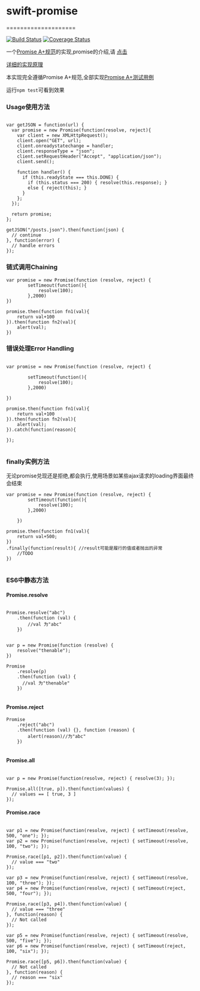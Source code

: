 # swift-promise

====================

[![Build Status](https://travis-ci.org/guilipan/swift-promise.svg?branch=master)](https://travis-ci.org/guilipan/swift-promise)
[![Coverage Status](https://coveralls.io/repos/guilipan/swift-promise/badge.png?branch=master)](https://coveralls.io/r/guilipan/swift-promise?branch=master)

一个[Promise A+规范](http://promisesaplus.com/)的实现,promise的介绍,请
[点击](http://www.html5rocks.com/zh/tutorials/es6/promises/)

[详细的实现原理](http://www.shaynegui.com/promise-aplus-implementation/)

本实现完全遵循Promise A+规范,全部实现[Promise A+测试用例](https://github.com/promises-aplus/promises-tests)

运行`npm test`可看到效果

### Usage使用方法

```

var getJSON = function(url) {
  var promise = new Promise(function(resolve, reject){
    var client = new XMLHttpRequest();
    client.open("GET", url);
    client.onreadystatechange = handler;
    client.responseType = "json";
    client.setRequestHeader("Accept", "application/json");
    client.send();

    function handler() {
      if (this.readyState === this.DONE) {
        if (this.status === 200) { resolve(this.response); }
        else { reject(this); }
      }
    };
  });

  return promise;
};

getJSON("/posts.json").then(function(json) {
  // continue
}, function(error) {
  // handle errors
});

```

### 链式调用Chaining


```
var promise = new Promise(function (resolve, reject) {
        setTimeout(function(){
            resolve(100);
        },2000)
})

promise.then(function fn1(val){
    return val+100
}).then(function fn2(val){
    alert(val);
})
```

### 错误处理Error Handling

```

var promise = new Promise(function (resolve, reject) {

        setTimeout(function(){
            resolve(100);
        },2000)

})

promise.then(function fn1(val){
    return val+100
}).then(function fn2(val){
    alert(val);
}).catch(function(reason){
    
});
    
```

### finally实例方法

无论promise兑现还是拒绝,都会执行,使用场景如某些ajax请求的loading界面最终会结束

```
var promise = new Promise(function (resolve, reject) {
        setTimeout(function(){
            resolve(100);
        },2000)

    })

promise.then(function fn1(val){
    return val+500;
})
.finally(function(result){ //result可能是履行的值或者抛出的异常
    //TODO
})
    
```

### ES6中静态方法

#### Promise.resolve

```

Promise.resolve("abc")
    .then(function (val) {
        //val 为"abc"            
    })

            
var p = new Promise(function (resolve) {
    resolve("thenable");  
})

Promise
    .resolve(p)
    .then(function (val) {
      //val 为"thenable"            
    })
           
```

#### Promise.reject

```
Promise
    .reject("abc")
    .then(function (val) {}, function (reason) {
        alert(reason)//为"abc"
    })
    
```

#### Promise.all 

```

var p = new Promise(function(resolve, reject) { resolve(3); });

Promise.all([true, p]).then(function(values) {
  // values == [ true, 3 ]
});

```
#### Promise.race

```

var p1 = new Promise(function(resolve, reject) { setTimeout(resolve, 500, "one"); });
var p2 = new Promise(function(resolve, reject) { setTimeout(resolve, 100, "two"); });

Promise.race([p1, p2]).then(function(value) {
  // value === "two"
});

var p3 = new Promise(function(resolve, reject) { setTimeout(resolve, 100, "three"); });
var p4 = new Promise(function(resolve, reject) { setTimeout(reject, 500, "four"); });

Promise.race([p3, p4]).then(function(value) {
  // value === "three"               
}, function(reason) {
  // Not called
});

var p5 = new Promise(function(resolve, reject) { setTimeout(resolve, 500, "five"); });
var p6 = new Promise(function(resolve, reject) { setTimeout(reject, 100, "six"); });

Promise.race([p5, p6]).then(function(value) {
  // Not called              
}, function(reason) {
  // reason === "six"
});

```


